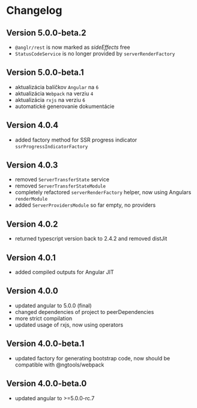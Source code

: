 # Changelog

## Version 5.0.0-beta.2
 - `@anglr/rest` is now marked as *sideEffects* free
 - `StatusCodeService` is no longer provided by `serverRenderFactory`

## Version 5.0.0-beta.1
 - aktualizácia balíčkov `Angular` na `6`
 - aktualizácia `Webpack` na verziu `4`
 - aktualizácia `rxjs` na verziu `6`
 - automatické generovanie dokumentácie

## Version 4.0.4
 - added factory method for SSR progress indicator `ssrProgressIndicatorFactory`

## Version 4.0.3
 - removed `ServerTransferState` service
 - removed `ServerTransferStateModule`
 - completely refactored `serverRenderFactory` helper, now using Angulars `renderModule`
 - added `ServerProvidersModule` so far empty, no providers

## Version 4.0.2
 - returned typescript version back to 2.4.2 and removed distJit

## Version 4.0.1
 - added compiled outputs for Angular JIT

## Version 4.0.0
 - updated angular to 5.0.0 (final)
 - changed dependencies of project to peerDependencies
 - more strict compilation
 - updated usage of rxjs, now using operators

## Version 4.0.0-beta.1
 - updated factory for generating bootstrap code, now should be compatible with @ngtools/webpack

## Version 4.0.0-beta.0
 - updated angular to >=5.0.0-rc.7